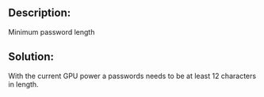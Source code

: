 ## Description:

Minimum password length

## Solution:

With the current GPU power a passwords needs to be at least 12 characters in length. 
